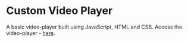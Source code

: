 # Custom Video Player 

A basic video-player built using JavaScript, HTML and CSS. Access the video-player - [here](https://imlakshay08.github.io/Video-Player-using-JavaScript/).
